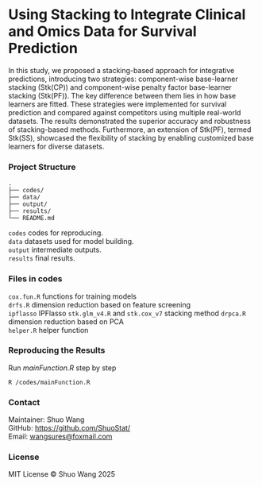 # Using Stacking to Integrate Clinical and Omics Data for Survival Prediction

In this study, we proposed a stacking-based approach for integrative predictions, introducing two strategies: component-wise base-learner stacking (Stk(CP)) and component-wise penalty factor base-learner stacking (Stk(PF)). The key difference between them lies in how base learners are fitted. These strategies were implemented for survival prediction and compared against competitors using multiple real-world datasets. The results demonstrated the superior accuracy and robustness of stacking-based methods. Furthermore, an extension of Stk(PF), termed Stk(SS), showcased the flexibility of stacking by enabling customized base learners for diverse datasets.



### Project Structure

```
.
├── codes/
├── data/
├── output/
├── results/
└── README.md
```

`codes` codes for reproducing.  
`data` datasets used for model building.  
`output` intermediate outputs.    
`results` final results.

### Files in codes

`cox.fun.R` functions for training models  
`drfs.R` dimension reduction based on feature screening   
`ipflasso` IPFlasso
`stk.glm_v4.R` and `stk.cox_v7` stacking method
`drpca.R` dimension reduction based on PCA  
`helper.R` helper function

### Reproducing the Results

Run *mainFunction.R* step by step
```
R /codes/mainFunction.R
```

### Contact

Maintainer: Shuo Wang  
GitHub: https://github.com/ShuoStat/  
Email: wangsures@foxmail.com  

### License

MIT License © Shuo Wang 2025
